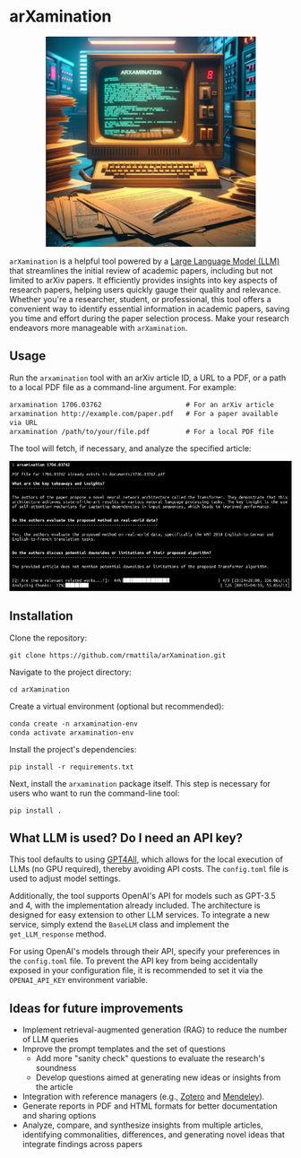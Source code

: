 # arXamination

<p align="center">
    <img src="arxamination_computer_small.jpg" width="375">
</p>

`arXamination` is a helpful tool powered by a [Large Language Model (LLM)](https://en.wikipedia.org/wiki/Large_language_model) that streamlines the initial review of academic papers, including but not limited to arXiv papers. It efficiently provides insights into key aspects of research papers, helping users quickly gauge their quality and relevance. Whether you're a researcher, student, or professional, this tool offers a convenient way to identify essential information in academic papers, saving you time and effort during the paper selection process. Make your research endeavors more manageable with `arXamination`.

## Usage

Run the `arxamination` tool with an arXiv article ID, a URL to a PDF, or a path to a local PDF file as a command-line argument. For example:

```shell
arxamination 1706.03762                     # For an arXiv article
arxamination http://example.com/paper.pdf   # For a paper available via URL
arxamination /path/to/your/file.pdf         # For a local PDF file
```

The tool will fetch, if necessary, and analyze the specified article:

![Screenshot of arXaminator analyzing the Transformers-paper](screenshot.png)

## Installation

Clone the repository:

```shell
git clone https://github.com/rmattila/arXamination.git 
```

Navigate to the project directory:

```shell
cd arXamination 
```

Create a virtual environment (optional but recommended):

```shell
conda create -n arxamination-env
conda activate arxamination-env
```

Install the project's dependencies:

```shell
pip install -r requirements.txt
```

Next, install the `arxamination` package itself. This step is necessary for users who want to run the command-line tool:

```shell
pip install .
```



## What LLM is used? Do I need an API key?

This tool defaults to using [GPT4All](https://gpt4all.io/index.html), which allows for the local execution of LLMs (no GPU required), thereby avoiding API costs. The `config.toml` file is used to adjust model settings.

Additionally, the tool supports OpenAI's API for models such as GPT-3.5 and 4, with the implementation already included. The architecture is designed for easy extension to other LLM services. To integrate a new service, simply extend the `BaseLLM` class and implement the `get_LLM_response` method.

For using OpenAI's models through their API, specify your preferences in the `config.toml` file. To prevent the API key from being accidentally exposed in your configuration file, it is recommended to set it via the `OPENAI_API_KEY` environment variable.


## Ideas for future improvements

- Implement retrieval-augmented generation (RAG) to reduce the number of LLM queries
- Improve the prompt templates and the set of questions
    - Add more "sanity check" questions to evaluate the research's soundness
    - Develop questions aimed at generating new ideas or insights from the article
- Integration with reference managers (e.g., [Zotero](https://www.zotero.org/) and [Mendeley](https://www.mendeley.com/)).
- Generate reports in PDF and HTML formats for better documentation and sharing options
- Analyze, compare, and synthesize insights from multiple articles, identifying commonalities, differences, and generating novel ideas that integrate findings across papers